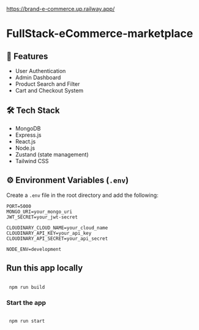 https://brand-e-commerce.up.railway.app/

# FullStack-eCommerce-marketplace

## 🚀 Features
- User Authentication
- Admin Dashboard
- Product Search and Filter
- Cart and Checkout System

## 🛠️ Tech Stack
- MongoDB
- Express.js
- React.js
- Node.js
- Zustand (state management)
- Tailwind CSS

## ⚙️ Environment Variables (`.env`)

Create a `.env` file in the root directory and add the following:

```env
PORT=5000
MONGO_URI=your_mongo_uri
JWT_SECRET=your_jwt-secret

CLOUDINARY_CLOUD_NAME=your_cloud_name
CLOUDINARY_API_KEY=your_api_key
CLOUDINARY_API_SECRET=your_api_secret

NODE_ENV=development
```
## Run this app locally
```run

 npm run build

```

### Start the app
```

 npm run start

```
